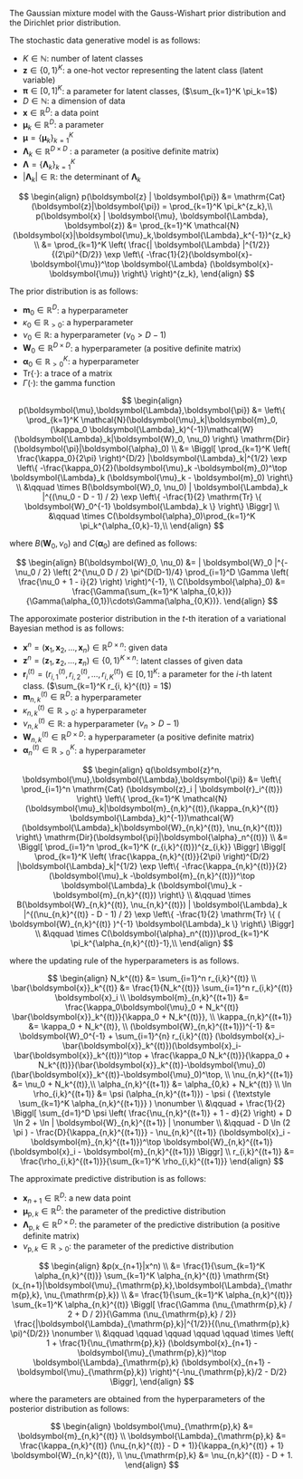 <!-- Document Author
Yuta Nakahara <yuta.nakahara@aoni.waseda.jp>
-->

The Gaussian mixture model with the Gauss-Wishart prior distribution and the Dirichlet prior distribution.

The stochastic data generative model is as follows:

* $K \in \mathbb{N}$: number of latent classes
* $\boldsymbol{z} \in \{ 0, 1 \}^K$: a one-hot vector representing the latent class (latent variable)
* $\boldsymbol{\pi} \in [0, 1]^K$: a parameter for latent classes, ($\sum_{k=1}^K \pi_k=1$)
* $D \in \mathbb{N}$: a dimension of data
* $\boldsymbol{x} \in \mathbb{R}^D$: a data point
* $\boldsymbol{\mu}_k \in \mathbb{R}^D$: a parameter
* $\boldsymbol{\mu} = \{ \boldsymbol{\mu}_k \}_{k=1}^K$
* $\boldsymbol{\Lambda}_k \in \mathbb{R}^{D\times D}$ : a parameter (a positive definite matrix)
* $\boldsymbol{\Lambda} = \{ \boldsymbol{\Lambda}_k \}_{k=1}^K$
* $| \boldsymbol{\Lambda}_k | \in \mathbb{R}$: the determinant of $\boldsymbol{\Lambda}_k$

$$
\begin{align}
    p(\boldsymbol{z} | \boldsymbol{\pi}) &= \mathrm{Cat}(\boldsymbol{z}|\boldsymbol{\pi}) = \prod_{k=1}^K \pi_k^{z_k},\\
    p(\boldsymbol{x} | \boldsymbol{\mu}, \boldsymbol{\Lambda}, \boldsymbol{z}) &= \prod_{k=1}^K \mathcal{N}(\boldsymbol{x}|\boldsymbol{\mu}_k,\boldsymbol{\Lambda}_k^{-1})^{z_k} \\
    &= \prod_{k=1}^K \left( \frac{| \boldsymbol{\Lambda} |^{1/2}}{(2\pi)^{D/2}} \exp \left\{ -\frac{1}{2}(\boldsymbol{x}-\boldsymbol{\mu})^\top \boldsymbol{\Lambda} (\boldsymbol{x}-\boldsymbol{\mu}) \right\} \right)^{z_k},
\end{align}
$$

The prior distribution is as follows:

* $\boldsymbol{m}_0 \in \mathbb{R}^{D}$: a hyperparameter
* $\kappa_0 \in \mathbb{R}_{>0}$: a hyperparameter
* $\nu_0 \in \mathbb{R}$: a hyperparameter ($\nu_0 > D-1$)
* $\boldsymbol{W}_0 \in \mathbb{R}^{D\times D}$: a hyperparameter (a positive definite matrix)
* $\boldsymbol{\alpha}_0 \in \mathbb{R}_{> 0}^K$: a hyperparameter
* $\mathrm{Tr} \{ \cdot \}$: a trace of a matrix
* $\Gamma (\cdot)$: the gamma function

$$
\begin{align}
    p(\boldsymbol{\mu},\boldsymbol{\Lambda},\boldsymbol{\pi}) &= \left\{ \prod_{k=1}^K \mathcal{N}(\boldsymbol{\mu}_k|\boldsymbol{m}_0,(\kappa_0 \boldsymbol{\Lambda}_k)^{-1})\mathcal{W}(\boldsymbol{\Lambda}_k|\boldsymbol{W}_0, \nu_0) \right\} \mathrm{Dir}(\boldsymbol{\pi}|\boldsymbol{\alpha}_0) \\
    &= \Biggl[ \prod_{k=1}^K \left( \frac{\kappa_0}{2\pi} \right)^{D/2} |\boldsymbol{\Lambda}_k|^{1/2} \exp \left\{ -\frac{\kappa_0}{2}(\boldsymbol{\mu}_k -\boldsymbol{m}_0)^\top \boldsymbol{\Lambda}_k (\boldsymbol{\mu}_k - \boldsymbol{m}_0) \right\} \\
    &\qquad \times B(\boldsymbol{W}_0, \nu_0) | \boldsymbol{\Lambda}_k |^{(\nu_0 - D - 1) / 2} \exp \left\{ -\frac{1}{2} \mathrm{Tr} \{ \boldsymbol{W}_0^{-1} \boldsymbol{\Lambda}_k \} \right\} \Biggr] \\
    &\qquad \times C(\boldsymbol{\alpha}_0)\prod_{k=1}^K \pi_k^{\alpha_{0,k}-1},\\
\end{align}
$$

where $B(\boldsymbol{W}_0, \nu_0)$ and $C(\boldsymbol{\alpha}_0)$ are defined as follows:

$$
\begin{align}
    B(\boldsymbol{W}_0, \nu_0) &= | \boldsymbol{W}_0 |^{-\nu_0 / 2} \left( 2^{\nu_0 D / 2} \pi^{D(D-1)/4} \prod_{i=1}^D \Gamma \left( \frac{\nu_0 + 1 - i}{2} \right) \right)^{-1}, \\
    C(\boldsymbol{\alpha}_0) &= \frac{\Gamma(\sum_{k=1}^K \alpha_{0,k})}{\Gamma(\alpha_{0,1})\cdots\Gamma(\alpha_{0,K})}.
\end{align}
$$

The apporoximate posterior distribution in the $t$-th iteration of a variational Bayesian method is as follows:

* $\boldsymbol{x}^n = (\boldsymbol{x}_1, \boldsymbol{x}_2, \dots , \boldsymbol{x}_n) \in \mathbb{R}^{D \times n}$: given data
* $\boldsymbol{z}^n = (\boldsymbol{z}_1, \boldsymbol{z}_2, \dots , \boldsymbol{z}_n) \in \{ 0, 1 \}^{K \times n}$: latent classes of given data
* $\boldsymbol{r}_i^{(t)} = (r_{i,1}^{(t)}, r_{i,2}^{(t)}, \dots , r_{i,K}^{(t)}) \in [0, 1]^K$: a parameter for the $i$-th latent class. ($\sum_{k=1}^K r_{i, k}^{(t)} = 1$)
* $\boldsymbol{m}_{n,k}^{(t)} \in \mathbb{R}^{D}$: a hyperparameter
* $\kappa_{n,k}^{(t)} \in \mathbb{R}_{>0}$: a hyperparameter
* $\nu_{n,k}^{(t)} \in \mathbb{R}$: a hyperparameter $(\nu_n > D-1)$
* $\boldsymbol{W}_{n,k}^{(t)} \in \mathbb{R}^{D\times D}$: a hyperparameter (a positive definite matrix)
* $\boldsymbol{\alpha}_n^{(t)} \in \mathbb{R}_{> 0}^K$: a hyperparameter

$$
\begin{align}
    q(\boldsymbol{z}^n, \boldsymbol{\mu},\boldsymbol{\Lambda},\boldsymbol{\pi}) &= \left\{ \prod_{i=1}^n \mathrm{Cat} (\boldsymbol{z}_i | \boldsymbol{r}_i^{(t)}) \right\} \left\{ \prod_{k=1}^K \mathcal{N}(\boldsymbol{\mu}_k|\boldsymbol{m}_{n,k}^{(t)},(\kappa_{n,k}^{(t)} \boldsymbol{\Lambda}_k)^{-1})\mathcal{W}(\boldsymbol{\Lambda}_k|\boldsymbol{W}_{n,k}^{(t)}, \nu_{n,k}^{(t)}) \right\} \mathrm{Dir}(\boldsymbol{\pi}|\boldsymbol{\alpha}_n^{(t)}) \\
    &= \Biggl[ \prod_{i=1}^n \prod_{k=1}^K (r_{i,k}^{(t)})^{z_{i,k}} \Biggr] \Biggl[ \prod_{k=1}^K \left( \frac{\kappa_{n,k}^{(t)}}{2\pi} \right)^{D/2} |\boldsymbol{\Lambda}_k|^{1/2} \exp \left\{ -\frac{\kappa_{n,k}^{(t)}}{2}(\boldsymbol{\mu}_k -\boldsymbol{m}_{n,k}^{(t)})^\top \boldsymbol{\Lambda}_k (\boldsymbol{\mu}_k - \boldsymbol{m}_{n,k}^{(t)}) \right\} \\
    &\qquad \times B(\boldsymbol{W}_{n,k}^{(t)}, \nu_{n,k}^{(t)}) | \boldsymbol{\Lambda}_k |^{(\nu_{n,k}^{(t)} - D - 1) / 2} \exp \left\{ -\frac{1}{2} \mathrm{Tr} \{ ( \boldsymbol{W}_{n,k}^{(t)} )^{-1} \boldsymbol{\Lambda}_k \} \right\} \Biggr] \\
    &\qquad \times C(\boldsymbol{\alpha}_n^{(t)})\prod_{k=1}^K \pi_k^{\alpha_{n,k}^{(t)}-1},\\
\end{align}
$$

where the updating rule of the hyperparameters is as follows.

$$
\begin{align}
    N_k^{(t)} &= \sum_{i=1}^n r_{i,k}^{(t)} \\
    \bar{\boldsymbol{x}}_k^{(t)} &= \frac{1}{N_k^{(t)}} \sum_{i=1}^n r_{i,k}^{(t)} \boldsymbol{x}_i \\
    \boldsymbol{m}_{n,k}^{(t+1)} &= \frac{\kappa_0\boldsymbol{\mu}_0 + N_k^{(t)} \bar{\boldsymbol{x}}_k^{(t)}}{\kappa_0 + N_k^{(t)}}, \\
    \kappa_{n,k}^{(t+1)} &= \kappa_0 + N_k^{(t)}, \\
    (\boldsymbol{W}_{n,k}^{(t+1)})^{-1} &= \boldsymbol{W}_0^{-1} + \sum_{i=1}^{n} r_{i,k}^{(t)} (\boldsymbol{x}_i-\bar{\boldsymbol{x}}_k^{(t)})(\boldsymbol{x}_i-\bar{\boldsymbol{x}}_k^{(t)})^\top + \frac{\kappa_0 N_k^{(t)}}{\kappa_0 + N_k^{(t)}}(\bar{\boldsymbol{x}}_k^{(t)}-\boldsymbol{\mu}_0)(\bar{\boldsymbol{x}}_k^{(t)}-\boldsymbol{\mu}_0)^\top, \\
    \nu_{n,k}^{(t+1)} &= \nu_0 + N_k^{(t)},\\
    \alpha_{n,k}^{(t+1)} &= \alpha_{0,k} + N_k^{(t)} \\
    \ln \rho_{i,k}^{(t+1)} &= \psi (\alpha_{n,k}^{(t+1)}) - \psi ( {\textstyle \sum_{k=1}^K \alpha_{n,k}^{(t+1)}} ) \nonumber \\
    &\qquad + \frac{1}{2} \Biggl[ \sum_{d=1}^D \psi \left( \frac{\nu_{n,k}^{(t+1)} + 1 - d}{2} \right) + D \ln 2 + \ln | \boldsymbol{W}_{n,k}^{(t+1)} | \nonumber \\
    &\qquad - D \ln (2 \pi ) - \frac{D}{\kappa_{n,k}^{(t+1)}} - \nu_{n,k}^{(t+1)} (\boldsymbol{x}_i - \boldsymbol{m}_{n,k}^{(t+1)})^\top \boldsymbol{W}_{n,k}^{(t+1)} (\boldsymbol{x}_i - \boldsymbol{m}_{n,k}^{(t+1)}) \Biggr] \\
    r_{i,k}^{(t+1)} &= \frac{\rho_{i,k}^{(t+1)}}{\sum_{k=1}^K \rho_{i,k}^{(t+1)}}
\end{align}
$$

The approximate predictive distribution is as follows:

* $\boldsymbol{x}_{n+1} \in \mathbb{R}^D$: a new data point
* $\boldsymbol{\mu}_{\mathrm{p},k} \in \mathbb{R}^D$: the parameter of the predictive distribution
* $\boldsymbol{\Lambda}_{\mathrm{p},k} \in \mathbb{R}^{D \times D}$: the parameter of the predictive distribution (a positive definite matrix)
* $\nu_{\mathrm{p},k} \in \mathbb{R}_{>0}$: the parameter of the predictive distribution

$$
\begin{align}
    &p(x_{n+1}|x^n) \\
    &= \frac{1}{\sum_{k=1}^K \alpha_{n,k}^{(t)}} \sum_{k=1}^K \alpha_{n,k}^{(t)} \mathrm{St}(x_{n+1}|\boldsymbol{\mu}_{\mathrm{p},k},\boldsymbol{\Lambda}_{\mathrm{p},k}, \nu_{\mathrm{p},k}) \\
    &= \frac{1}{\sum_{k=1}^K \alpha_{n,k}^{(t)}} \sum_{k=1}^K \alpha_{n,k}^{(t)} \Biggl[ \frac{\Gamma (\nu_{\mathrm{p},k} / 2 + D / 2)}{\Gamma (\nu_{\mathrm{p},k} / 2)} \frac{|\boldsymbol{\Lambda}_{\mathrm{p},k}|^{1/2}}{(\nu_{\mathrm{p},k} \pi)^{D/2}} \nonumber \\
    &\qquad \qquad \qquad \qquad \qquad \times \left( 1 + \frac{1}{\nu_{\mathrm{p},k}} (\boldsymbol{x}_{n+1} - \boldsymbol{\mu}_{\mathrm{p},k})^\top \boldsymbol{\Lambda}_{\mathrm{p},k} (\boldsymbol{x}_{n+1} - \boldsymbol{\mu}_{\mathrm{p},k}) \right)^{-\nu_{\mathrm{p},k}/2 - D/2} \Biggr],
\end{align}
$$

where the parameters are obtained from the hyperparameters of the posterior distribution as follows:

$$
\begin{align}
    \boldsymbol{\mu}_{\mathrm{p},k} &= \boldsymbol{m}_{n,k}^{(t)} \\
    \boldsymbol{\Lambda}_{\mathrm{p},k} &= \frac{\kappa_{n,k}^{(t)} (\nu_{n,k}^{(t)} - D + 1)}{\kappa_{n,k}^{(t)} + 1} \boldsymbol{W}_{n,k}^{(t)}, \\
    \nu_{\mathrm{p},k} &= \nu_{n,k}^{(t)} - D + 1.
\end{align}
$$
